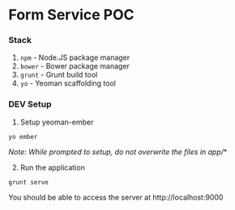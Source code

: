 # Form Service POC

### Stack
1. `npm` - Node.JS package manager
2. `bower` - Bower package manager
3. `grunt` - Grunt build tool
4. `yo` - Yeoman scaffolding tool

### DEV Setup

1. Setup yeoman-ember

  `yo ember`

  *Note: While prompted to setup, do not overwrite the files in app/**

2. Run the application

  `grunt serve`

  You should be able to access the server at http://localhost:9000
